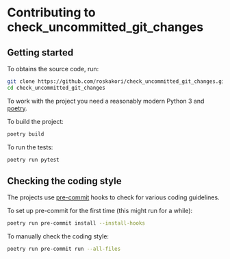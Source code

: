 # Contributing to check_uncommitted_git_changes

## Getting started

To obtains the source code, run:
```bash
git clone https://github.com/roskakori/check_uncommitted_git_changes.git
cd check_uncommitted_git_changes
```

To work with the project you need a reasonably modern Python 3 and
[poetry](https://python-poetry.org/).

To build the project:

```bash
poetry build
```

To run the tests:

```bash
poetry run pytest
```

## Checking the coding style

The projects use [pre-commit](https://pre-commit.com/) hooks to check for
various coding guidelines.

To set up pre-commit for the first time (this might run for a while):

```bash
poetry run pre-commit install --install-hooks
```

To manually check the coding style:

```bash
poetry run pre-commit run --all-files
```
